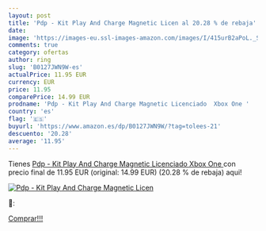 ```yaml
---
layout: post
title: 'Pdp - Kit Play And Charge Magnetic Licen al 20.28 % de rebaja'
date: 
image: 'https://images-eu.ssl-images-amazon.com/images/I/415urB2aPoL._SL200_.jpg'
comments: true
category: ofertas
author: ring
slug: 'B0127JWN9W-es'
actualPrice: 11.95 EUR
currency: EUR
price: 11.95
comparePrice: 14.99 EUR
prodname: 'Pdp - Kit Play And Charge Magnetic Licenciado  Xbox One '
country: 'es'
flag: '🇪🇸'
buyurl: 'https://www.amazon.es/dp/B0127JWN9W/?tag=tolees-21'
descuento: '20.28'
average: '11.95'
---
```


Tienes [Pdp - Kit Play And Charge Magnetic Licenciado  Xbox One ](https://www.amazon.es/dp/B0127JWN9W/?tag=tolees-21) con precio final de  11.95 EUR (original: 14.99 EUR) (20.28 %  de rebaja) aqui!

[![Pdp - Kit Play And Charge Magnetic Licen](https://images-eu.ssl-images-amazon.com/images/I/415urB2aPoL._SL200_.jpg)](https://www.amazon.es/dp/B0127JWN9W/?tag=tolees-21)

🔎:


[Comprar!!!](https://www.amazon.es/dp/B0127JWN9W/?tag=tolees-21)
